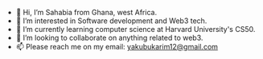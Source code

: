 - 👋 Hi, I’m Sahabia from Ghana, west Africa.
- 👀 I’m interested in Software development and Web3 tech.
- 🌱 I’m currently learning computer science at Harvard University's CS50.
- 💞️ I’m looking to collaborate on anything related to web3.
- 📫 Please reach me on my email: yakubukarim12@gmail.com

<!---
realsahabia/realsahabia is a ✨ special ✨ repository because its `README.md` (this file) appears on your GitHub profile.
You can click the Preview link to take a look at your changes.
--->
